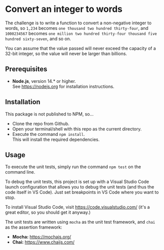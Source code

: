 # Convert an integer to words

The challenge is to write a function to  convert a non-negative integer to words,
so `1,234` becomes `one thousand two hundred thirty-four`,
and `1000234567` becomes `one million two hundred thirty-four thousand five hundred sixty-seven`,
and so on.

You can assume that the value passed will never exceed the capacity of a 32-bit
integer, so the value will never be larger than billions.

## Prerequisites
- **Node.js**, version 14.* or higher.<br/>
  See https://nodejs.org for installation instructions.

## Installation
This package is not published to NPM, so...

- Clone the repo from Github.
- Open your terminal/shell with this repo as the current directory.
- Execute the command `npm install`.<br/>
  This will install the required dependencies.

## Usage
To execute the unit tests, simply run the command
`npm test` on the command line.

To debug the unit tests, this project is set up with a Visual Studio Code
launch configuration that allows you to debug the unit tests (and thus the
code itself in VS Code). Just set breakpoints in VS Code where you want to stop.

To install Visual Studio Code, visit https://code.visualstudio.com/
(it's a great editor, so you should get it anyway.)

The unit tests are written using `mocha` as the unit test framework, and `chai`
as the assertion framework:

- **Mocha:** https://mochajs.org/
- **Chai:** https://www.chaijs.com/
